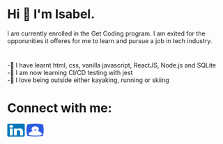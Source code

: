# Hi 👋 I'm Isabel.
I am currently enrolled in the Get Coding program. I am exited for the opporunities it offeres for me to learn and pursue a job in tech industry.
# 
-🌱  I have learnt html, css, vanilla javascript, ReactJS, Node.js and SQLite\
-🌱  I am now learning CI/CD testing with jest\
-💞️  I love being outside either kayaking, running or skiing
# Connect with me:
<a href="https://linkedin.com/in/isabel-mcilroy-851072240" target="_blank"><img src="images/linkedin-svgrepo-com.svg" alt="Isabel McIlroy Linkedin" height="30" width="40" /></a>
<a href="https://isabel-mcilroy-3b672f.webflow.io/" target="_blank"><img src="images/profile-svgrepo-com.svg" alt="Isabel McIlroy Portfolio" height="30" width="40" /></a>
